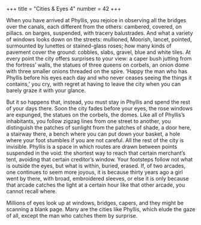 +++
title = "Cities & Eyes 4"
number = 42
+++

When you have arrived at Phyllis, you rejoice in observing all the bridges over the canals, each different from the others: cambered, covered, on pillacs. on barges, suspended, with tracery balustrades. And what a variety of windows looks down on the streets: mullioned, Moorish, lancet, pointed, surmounted by lunettes or stained-glass roses; how many kinds of pavement cover the ground: cobbles, slabs, gravel, blue and white tiles. At every point the city offers surprises to your view: a caper bush jutting from the fortress’ walls, the statues of three queens on corbels, an onion dome with three smaller onions threaded on the spire. ‘Happy the man who has Phyllis before his eyes each day and who never ceases seeing the things it contains,’ you cry, with regret at having to leave the city when you can barely graze it with your glance.

But it so happens that, instead, you must stay in Phyllis and spend the rest of your days there. Soon the city fades before your eyes, the rose windows are expunged, the statues on the corbels, the domes. Like all of Phyllis’s inhabitants, you follow zigzag lines from one street to another, you distinguish the patches of sunlight from the patches of shade, a door here, a stairway there, a bench where you can put down your basket, a hole where your foot stumbles if you are not careful. All the rest of the city is invisible. Phyllis is a space in which routes are drawn between points suspended in the void: the shortest way to reach that certain merchant’s tent, avoiding that certain creditor’s window. Your footsteps follow not what is outside the eyes, but what is within, buried, erased. If, of two arcades, one continues to seem more joyous, it is because thirty years ago a girl went by there, with broad, embroidered sleeves, or else it is only because that arcade catches the light at a certain hour like that other arcade, you cannot recall where.

Millions of eyes look up at windows, bridges, capers, and they might be scanning a blank page. Many are the cities like Phyllis, which elude the gaze of all, except the man who catches them by surprise.